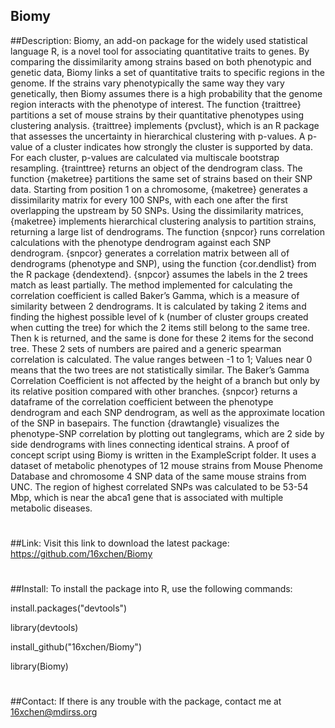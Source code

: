 ## Biomy
##Description: 
  Biomy, an add-on package for the widely used statistical language R, is a novel tool for associating quantitative traits to genes. 
	By comparing the dissimilarity among strains based on both phenotypic and genetic data, Biomy links a set of quantitative traits to specific regions in the genome. If the strains vary phenotypically the same way they vary genetically, then Biomy assumes there is a high probability that the genome region interacts with the phenotype of interest. 
	The function {traittree} partitions a set of mouse strains by their quantitative phenotypes using clustering analysis. {traittree} implements {pvclust}, which is an R package that assesses the uncertainty in hierarchical clustering with p-values. A p-value of a cluster indicates how strongly the cluster is supported by data. For each cluster, p-values are calculated via multiscale bootstrap resampling. {trainttree} returns an object of the dendrogram class.
	The function {maketree} partitions the same set of strains based on their SNP data. Starting from position 1 on a chromosome, {maketree} generates a dissimilarity matrix for every 100 SNPs, with each one after the first overlapping the upstream by 50 SNPs. Using the dissimilarity matrices, {maketree} implements hierarchical clustering analysis to partition strains, returning a large list of dendrograms. 
	The function {snpcor} runs correlation calculations with the phenotype dendrogram against each SNP dendrogram. {snpcor} generates a correlation matrix between all of dendrograms (phenotype and SNP), using the function {cor.dendlist} from the R package {dendextend}. {snpcor} assumes the labels in the 2 trees match as least partially. The method implemented for calculating the correlation coefficient is called Baker’s Gamma, which is a measure of similarity between 2 dendrograms. It is calculated by taking 2 items and finding the highest possible level of k (number of cluster groups created when cutting the tree) for which the 2 items still belong to the same tree. Then k is returned, and the same is done for these 2 items for the second tree. These 2 sets of numbers are paired and a generic spearman correlation is calculated. The value ranges between -1 to 1; Values near 0 means that the two trees are not statistically similar. The Baker’s Gamma Correlation Coefficient is not affected by the height of a branch but only by its relative position compared with other branches. {snpcor} returns a dataframe of the correlation coefficient between the phenotype dendrogram and each SNP dendrogram, as well as the approximate location of the SNP in basepairs. 
	The function {drawtangle} visualizes the phenotype-SNP correlation by plotting out tanglegrams, which are 2 side by side dendrograms with lines connecting identical strains.
	A proof of concept script using Biomy is written in the ExampleScript folder. It uses a dataset of metabolic phenotypes of 12 mouse strains from Mouse Phenome Database and chromosome 4 SNP data of the same mouse strains from UNC. The region of highest correlated SNPs was calculated to be 53-54 Mbp, which  is near the abca1 gene that is associated with multiple metabolic diseases.
#
##Link: 
Visit this link to download the latest package: <https://github.com/16xchen/Biomy>
#
##Install:
To install the package into R, use the following commands:

install.packages("devtools")

library(devtools)

install_github("16xchen/Biomy")

library(Biomy)
#
##Contact: 
If there is any trouble with the package, contact me at <16xchen@mdirss.org>
#
#
